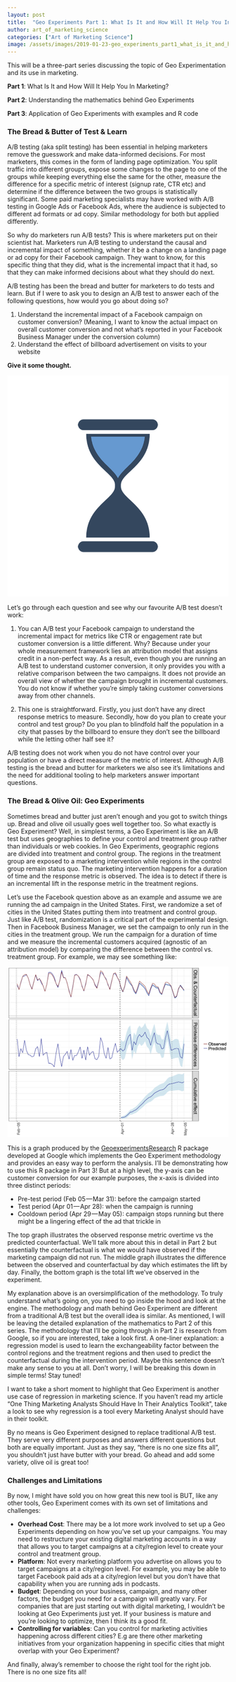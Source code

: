 ```yaml
---
layout: post
title:  "Geo Experiments Part 1: What Is It and How Will It Help You In Marketing?"
author: art_of_marketing_science
categories: ["Art of Marketing Science"]
image: /assets/images/2019-01-23-geo_experiments_part1_what_is_it_and_how_will_it_help_you_in_marketing/map_with_action_figure.jpeg
---
```


This will be a three-part series discussing the topic of Geo Experimentation and its use in marketing.

**Part 1**: What Is It and How Will It Help You In Marketing?

**Part 2**: Understanding the mathematics behind Geo Experiments

**Part 3**: Application of Geo Experiments with examples and R code

### The Bread & Butter of Test & Learn

A/B testing (aka split testing) has been essential in helping marketers remove the guesswork and make data-informed decisions. For most marketers, this comes in the form of landing page optimization. You split traffic into different groups, expose some changes to the page to one of the groups while keeping everything else the same for the other, measure the difference for a specific metric of interest (signup rate, CTR etc) and determine if the difference between the two groups is statistically significant. Some paid marketing specialists may have worked with A/B testing in Google Ads or Facebook Ads, where the audience is subjected to different ad formats or ad copy. Similar methodology for both but applied differently.

So why do marketers run A/B tests? This is where marketers put on their scientist hat. Marketers run A/B testing to understand the causal and incremental impact of something, whether it be a change on a landing page or ad copy for their Facebook campaign. They want to know, for this specific thing that they did, what is the incremental impact that it had, so that they can make informed decisions about what they should do next.

A/B testing has been the bread and butter for marketers to do tests and learn. But if I were to ask you to design an A/B test to answer each of the following questions, how would you go about doing so?

1. Understand the incremental impact of a Facebook campaign on customer conversion? (Meaning, I want to know the actual impact on overall customer conversion and not what’s reported in your Facebook Business Manager under the conversion column)
2. Understand the effect of billboard advertisement on visits to your website

**Give it some thought.**

![gif](/assets/images/2019-01-23-geo_experiments_part1_what_is_it_and_how_will_it_help_you_in_marketing/hour_glass.gif)

Let’s go through each question and see why our favourite A/B test doesn’t work:

1. You can A/B test your Facebook campaign to understand the incremental impact for metrics like CTR or engagement rate but customer conversion is a little different. Why? Because under your whole measurement framework lies an attribution model that assigns credit in a non-perfect way. As a result, even though you are running an A/B test to understand customer conversion, it only provides you with a relative comparison between the two campaigns. It does not provide an overall view of whether the campaign brought in incremental customers. You do not know if whether you’re simply taking customer conversions away from other channels.

2. This one is straightforward. Firstly, you just don’t have any direct response metrics to measure. Secondly, how do you plan to create your control and test group? Do you plan to blindfold half the population in a city that passes by the billboard to ensure they don’t see the billboard while the letting other half see it?

A/B testing does not work when you do not have control over your population or have a direct measure of the metric of interest. Although A/B testing is the bread and butter for marketers we also see it’s limitations and the need for additional tooling to help marketers answer important questions.

### The Bread & Olive Oil: Geo Experiments

Sometimes bread and butter just aren’t enough and you got to switch things up. Bread and olive oil usually goes well together too. So what exactly is Geo Experiment? Well, in simplest terms, a Geo Experiment is like an A/B test but uses geographies to define your control and treatment group rather than individuals or web cookies. In Geo Experiments, geographic regions are divided into treatment and control group. The regions in the treatment group are exposed to a marketing intervention while regions in the control group remain status quo. The marketing intervention happens for a duration of time and the response metric is observed. The idea is to detect if there is an incremental lift in the response metric in the treatment regions.

Let’s use the Facebook question above as an example and assume we are running the ad campaign in the United States. First, we randomize a set of cities in the United States putting them into treatment and control group. Just like A/B test, randomization is a critical part of the experimental design. Then in Facebook Business Manager, we set the campaign to only run in the cities in the treatment group. We run the campaign for a duration of time and we measure the incremental customers acquired (agnostic of an attribution model) by comparing the difference between the control vs. treatment group. For example, we may see something like:

![png](/assets/images/2019-01-23-geo_experiments_part1_what_is_it_and_how_will_it_help_you_in_marketing/geo_experiment_package.png)

This is a graph produced by the [GeoexperimentsResearch](https://github.com/google/GeoexperimentsResearch) R package developed at Google which implements the Geo Experiment methodology and provides an easy way to perform the analysis. I’ll be demonstrating how to use this R package in Part 3! But at a high level, the y-axis can be customer conversion for our example purposes, the x-axis is divided into three distinct periods:

- Pre-test period (Feb 05 — Mar 31): before the campaign started
- Test period (Apr 01 — Apr 28): when the campaign is running
- Cooldown period (Apr 29 — May 05): campaign stops running but there might be a lingering effect of the ad that trickle in

The top graph illustrates the observed response metric overtime vs the predicted counterfactual. We’ll talk more about this in detail in Part 2 but essentially the counterfactual is what we would have observed if the marketing campaign did not run. The middle graph illustrates the difference between the observed and counterfactual by day which estimates the lift by day. Finally, the bottom graph is the total lift we’ve observed in the experiment.

My explanation above is an oversimplification of the methodology. To truly understand what’s going on, you need to go inside the hood and look at the engine. The methodology and math behind Geo Experiment are different from a traditional A/B test but the overall idea is similar. As mentioned, I will be leaving the detailed explanation of the mathematics to Part 2 of this series. The methodology that I’ll be going through in Part 2 is research from Google, so if you are interested, take a look first. A one-liner explanation: a regression model is used to learn the exchangeability factor between the control regions and the treatment regions and then used to predict the counterfactual during the intervention period. Maybe this sentence doesn’t make any sense to you at all. Don’t worry, I will be breaking this down in simple terms! Stay tuned!

I want to take a short moment to highlight that Geo Experiment is another use case of regression in marketing science. If you haven’t read my article “One Thing Marketing Analysts Should Have In Their Analytics Toolkit”, take a look to see why regression is a tool every Marketing Analyst should have in their toolkit.

By no means is Geo Experiment designed to replace traditional A/B test. They serve very different purposes and answers different questions but both are equally important. Just as they say, “there is no one size fits all”, you shouldn’t just have butter with your bread. Go ahead and add some variety, olive oil is great too!

### Challenges and Limitations

By now, I might have sold you on how great this new tool is BUT, like any other tools, Geo Experiment comes with its own set of limitations and challenges:

- **Overhead Cost**: There may be a lot more work involved to set up a Geo Experiments depending on how you’ve set up your campaigns. You may need to restructure your existing digital marketing accounts in a way that allows you to target campaigns at a city/region level to create your control and treatment group.
- **Platform**: Not every marketing platform you advertise on allows you to target campaigns at a city/region level. For example, you may be able to target Facebook paid ads at a city/region level but you don’t have that capability when you are running ads in podcasts.
- **Budget**: Depending on your business, campaign, and many other factors, the budget you need for a campaign will greatly vary. For companies that are just starting out with digital marketing, I wouldn’t be looking at Geo Experiments just yet. If your business is mature and you’re looking to optimize, then I think its a good fit.
- **Controlling for variables**: Can you control for marketing activities happening across different cities? E.g are there other marketing initiatives from your organization happening in specific cities that might overlap with your Geo Experiment?

And finally, alway’s remember to choose the right tool for the right job. There is no one size fits all!
